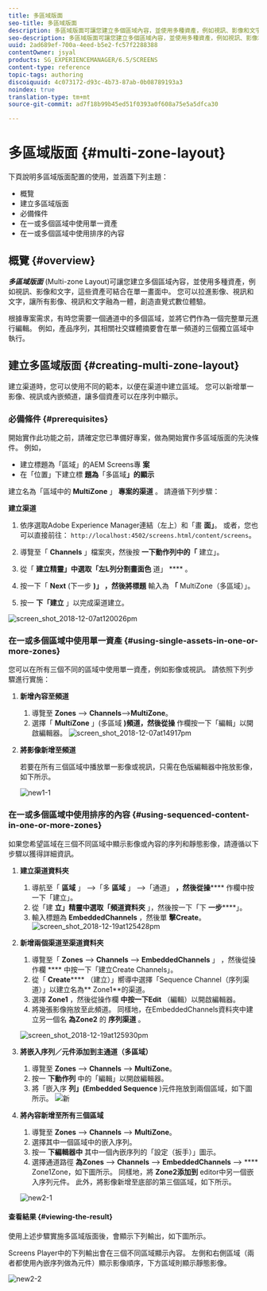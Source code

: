 ```yaml
---
title: 多區域版面
seo-title: 多區域版面
description: 多區域版面可讓您建立多個區域內容，並使用多種資產，例如視訊、影像和文字，這些資產可結合在單一畫面中。 請依照本頁進一步瞭解。
seo-description: 多區域版面可讓您建立多個區域內容，並使用多種資產，例如視訊、影像和文字，這些資產可結合在單一畫面中。 請依照本頁進一步瞭解。
uuid: 2ad689ef-700a-4eed-b5e2-fc57f2288388
contentOwner: jsyal
products: SG_EXPERIENCEMANAGER/6.5/SCREENS
content-type: reference
topic-tags: authoring
discoiquuid: 4c073172-d93c-4b73-87ab-0b08789193a3
noindex: true
translation-type: tm+mt
source-git-commit: ad7f18b99b45ed51f0393a0f608a75e5a5dfca30

---
```



# 多區域版面 {#multi-zone-layout}

下頁說明多區域版面配置的使用，並涵蓋下列主題：

* 概覽
* 建立多區域版面
* 必備條件
* 在一或多個區域中使用單一資產
* 在一或多個區域中使用排序的內容

## 概覽 {#overview}

***多區域版面*** (Multi-zone Layout)可讓您建立多個區域內容，並使用多種資產，例如視訊、影像和文字，這些資產可結合在單一畫面中。 您可以拉進影像、視訊和文字，讓所有影像、視訊和文字融為一體，創造直覺式數位體驗。

根據專案需求，有時您需要一個通道中的多個區域，並將它們作為一個完整單元進行編輯。 例如，產品序列，其相關社交媒體摘要會在單一頻道的三個獨立區域中執行。

## 建立多區域版面 {#creating-multi-zone-layout}

建立渠道時，您可以使用不同的範本，以便在渠道中建立區域。 您可以新增單一影像、視訊或內嵌頻道，讓多個資產可以在序列中顯示。

### 必備條件 {#prerequisites}

開始實作此功能之前，請確定您已準備好專案，做為開始實作多區域版面的先決條件。 例如，

* 建立標題為「區域」的AEM Screens專 **案**
* 在「位置」下建立標 **題為**「多區域&#x200B;**」的顯示**

建立名為「區域中的 **MultiZone** 」 **專案的渠道** 。 請遵循下列步驟：

**建立渠道**

1. 依序選取Adobe Experience Manager連結（左上）和「畫 **面」**。 或者，您也可以直接前往： `http://localhost:4502/screens.html/content/screens`。
1. 導覽至「 **Channels** 」檔案夾，然後按 **一下動作列中的「** 建立」。

1. 從「 **建立精靈」中選取「左L列分割畫面色** 道」 **** 。

1. 按一下「 **Next** (下一步 **)」 ，然後將標題** 輸入為 **「** MultiZone（多區域）」。

1. 按一 **下「建立** 」以完成渠道建立。

![screen_shot_2018-12-07at120026pm](assets/screen_shot_2018-12-07at120026pm.png)

### 在一或多個區域中使用單一資產 {#using-single-assets-in-one-or-more-zones}

您可以在所有三個不同的區域中使用單一資產，例如影像或視訊。 請依照下列步驟進行實施：

1. **新增內容至頻道**

   1. 導覽至 **Zones** —&gt; **Channels**—&gt;**MultiZone**。
   1. 選擇「 **MultiZone** 」(多區域 **)頻道，然後從操** 作欄按一下「編輯」以開啟編輯器。
   ![screen_shot_2018-12-07at14917pm](assets/screen_shot_2018-12-07at14917pm.png)

1. **將影像新增至頻道**

   若要在所有三個區域中播放單一影像或視訊，只需在色版編輯器中拖放影像，如下所示。

   ![new1-1](assets/new1-1.gif)

### 在一或多個區域中使用排序的內容 {#using-sequenced-content-in-one-or-more-zones}

如果您希望區域在三個不同區域中顯示影像或內容的序列和靜態影像，請遵循以下步驟以獲得詳細資訊。

1. **建立渠道資料夾**

   1. 導航至「 **區域** 」 —&gt;「多 **區域** 」 —&gt;「通道」 **，然後從操****** 作欄中按一下「建立」。
   1. 從「建 **立」精靈中選取「頻道資料夾** 」，然後按一下「下 **一步******」。
   1. 輸入標題為 **EmbeddedChannels** ，然後單 **擊Create**。
   ![screen_shot_2018-12-19at125428pm](assets/screen_shot_2018-12-19at125428pm.png)

1. **新增兩個渠道至渠道資料夾**

   1. 導覽至「 **Zones** —&gt; **Channels** —&gt; **EmbeddedChannels** 」 ，然後從操作欄 **** 中按一下「建立Create Channels」。
   1. 從「 **Create****** （建立）」嚮導中選擇「Sequence Channel（序列渠道）」以建立名為** Zone1**的渠道。
   1. 選擇 **Zone1** ，然後從操作欄 **中按一下Edit** （編輯）以開啟編輯器。
   1. 將幾張影像拖放至此頻道。
   同樣地，在EmbeddedChannels資料夾中建立另一個名 **為Zone2** 的 **序列渠道** 。

   ![screen_shot_2018-12-19at125930pm](assets/screen_shot_2018-12-19at125930pm.png)

1. **將嵌入序列／元件添加到主通道（多區域）**

   1. 導覽至 **Zones** —&gt; **Channels** —&gt; **MultiZone**。
   1. 按一 **下動作列** 中的「編輯」以開啟編輯器。
   1. 將「嵌入序 **列」(Embedded Sequence** )元件拖放到兩個區域，如下圖所示。
   ![新](assets/new.gif)

1. **將內容新增至所有三個區域**

   1. 導覽至 **Zones** —&gt; **Channels** —&gt; **MultiZone**。
   1. 選擇其中一個區域中的嵌入序列。
   1. 按一 **下編輯器中** 其中一個內嵌序列的「設定（扳手）」圖示。
   1. 選擇通道路徑 **為Zones** —&gt; **Channels** —&gt; **EmbeddedChannels** —&gt; **** Zone1Zone，如下圖所示。
   同樣地，將 **Zone2添加到** editor中另一個嵌入序列元件。 此外，將影像新增至底部的第三個區域，如下所示。

   ![new2-1](assets/new2-1.gif)

#### 查看結果 {#viewing-the-result}

使用上述步驟實施多區域版面後，會顯示下列輸出，如下圖所示。

Screens Player中的下列輸出會在三個不同區域顯示內容。 左側和右側區域（兩者都使用內嵌序列做為元件）顯示影像順序，下方區域則顯示靜態影像。

![new2-2](assets/new2-2.gif)

